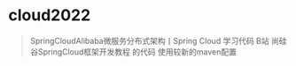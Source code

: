 # cloud2022
> SpringCloudAlibaba微服务分布式架构丨Spring Cloud 学习代码
> B站 尚硅谷SpringCloud框架开发教程 的代码 使用较新的maven配置
